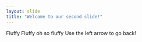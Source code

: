 ```yaml
---
layout: slide
title: "Welcome to our second slide!"
---
```

Fluffy Fluffy oh so fluffy
Use the left arrow to go back!
